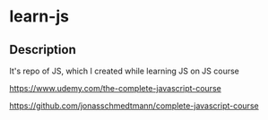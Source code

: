 # learn-js
## Description
It's repo of JS, which I created while learning JS on JS course

https://www.udemy.com/the-complete-javascript-course

https://github.com/jonasschmedtmann/complete-javascript-course

